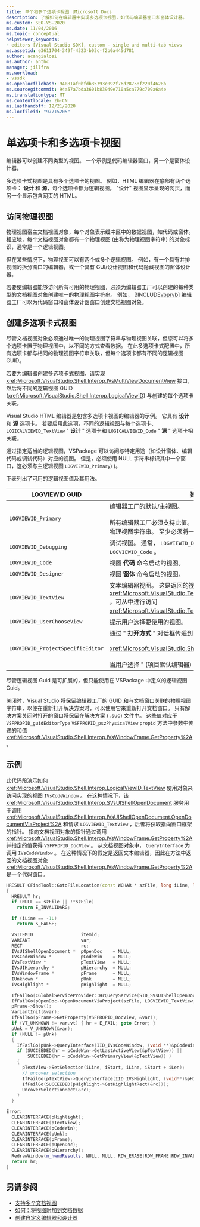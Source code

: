 ```yaml
---
title: 单个和多个选项卡视图 |Microsoft Docs
description: 了解如何在编辑器中实现多选项卡视图，如代码编辑器窗口和窗体设计器。
ms.custom: SEO-VS-2020
ms.date: 11/04/2016
ms.topic: conceptual
helpviewer_keywords:
- editors [Visual Studio SDK], custom - single and multi-tab views
ms.assetid: e3611704-349f-4323-b03c-f2b0a445d781
author: acangialosi
ms.author: anthc
manager: jillfra
ms.workload:
- vssdk
ms.openlocfilehash: 94081af0bfdb85793c092f76d28758f220f4628b
ms.sourcegitcommit: 94a57a7bda3601b83949e710a5ca779c709a6a4e
ms.translationtype: MT
ms.contentlocale: zh-CN
ms.lasthandoff: 12/21/2020
ms.locfileid: "97715205"
---
```

# <a name="single-and-multi-tab-views"></a>单选项卡和多选项卡视图
编辑器可以创建不同类型的视图。 一个示例是代码编辑器窗口，另一个是窗体设计器。

 多选项卡式视图是具有多个选项卡的视图。 例如，HTML 编辑器在底部有两个选项卡： **设计** 和 **源**，每个选项卡都为逻辑视图。 "设计" 视图显示呈现的网页，而另一个显示包含网页的 HTML。

## <a name="accessing-physical-views"></a>访问物理视图
 物理视图宿主文档视图对象，每个对象表示缓冲区中的数据视图，如代码或窗体。 相应地，每个文档视图对象都有一个物理视图 (由称为物理视图字符串) 的对象标识，通常是一个逻辑视图。

 但在某些情况下，物理视图可以有两个或多个逻辑视图。 例如，有一个具有并排视图的拆分窗口的编辑器，或一个具有 GUI/设计视图和代码隐藏视图的窗体设计器。

 若要使编辑器能够访问所有可用的物理视图，必须为编辑器工厂可以创建的每种类型的文档视图对象创建唯一的物理视图字符串。 例如， [!INCLUDE[vbprvb](../code-quality/includes/vbprvb_md.md)] 编辑器工厂可以为代码窗口和窗体设计器窗口创建文档视图对象。

## <a name="creating-multi-tabbed-views"></a>创建多选项卡式视图
 尽管文档视图对象必须通过唯一的物理视图字符串与物理视图关联，但您可以将多个选项卡置于物理视图中，以不同的方式查看数据。 在此多选项卡式配置中，所有选项卡都与相同的物理视图字符串关联，但每个选项卡都有不同的逻辑视图 GUID。

 若要为编辑器创建多选项卡式视图，请实现 <xref:Microsoft.VisualStudio.Shell.Interop.IVsMultiViewDocumentView> 接口，然后将不同的逻辑视图 GUID (<xref:Microsoft.VisualStudio.Shell.Interop.LogicalViewID>) 与创建的每个选项卡关联。

 Visual Studio HTML 编辑器是包含多选项卡视图的编辑器的示例。 它具有 **设计** 和 **源** 选项卡。 若要启用此选项，不同的逻辑视图与每个选项卡、 `LOGICALVIEWID_TextView` " **设计** " 选项卡和 `LOGICALVIEWID_Code` " **源** " 选项卡相关联。

 通过指定适当的逻辑视图，VSPackage 可以访问与特定用途（如设计窗体、编辑代码或调试代码）对应的视图。 但是，必须使用 NULL 字符串标识其中一个窗口，这必须与主逻辑视图 `LOGVIEWID_Primary`)  (。

 下表列出了可用的逻辑视图值及其用法。

|LOGVIEWID GUID|建议使用|
|--------------------|---------------------|
|`LOGVIEWID_Primary`|编辑器工厂的默认/主视图。<br /><br /> 所有编辑器工厂必须支持此值。 此视图必须使用 NULL 字符串作为其物理视图字符串。 至少必须将一个逻辑视图设置为此值。|
|`LOGVIEWID_Debugging`|调试视图。 通常， `LOGVIEWID_Debugging` 映射到与相同的视图 `LOGVIEWID_Code` 。|
|`LOGVIEWID_Code`|视图 **代码** 命令启动的视图。|
|`LOGVIEWID_Designer`|视图 **窗体** 命令启动的视图。|
|`LOGVIEWID_TextView`|文本编辑器视图。 这是返回的视图 <xref:Microsoft.VisualStudio.TextManager.Interop.IVsCodeWindow> ，可从中进行访问 <xref:Microsoft.VisualStudio.TextManager.Interop.IVsTextView> 。|
|`LOGVIEWID_UserChooseView`|提示用户选择要使用的视图。|
|`LOGVIEWID_ProjectSpecificEditor`|通过 " **打开方式** " 对话框传递到<br /><br /> <xref:Microsoft.VisualStudio.Shell.Interop.IVsProject.OpenItem%2A><br /><br /> 当用户选择 " (项目默认编辑器) " 项时。|

 尽管逻辑视图 Guid 是可扩展的，但只能使用在 VSPackage 中定义的逻辑视图 Guid。

 关闭时，Visual Studio 将保留编辑器工厂的 GUID 和与文档窗口关联的物理视图字符串，以便在重新打开解决方案时，可以使用它来重新打开文档窗口。 只有解决方案关闭时打开的窗口将保留在解决方案 ( .suo) 文件中。 这些值对应于 `VSFPROPID_guidEditorType` `VSFPROPID_pszPhysicalView` `propid` 方法中参数中传递的和值 <xref:Microsoft.VisualStudio.Shell.Interop.IVsWindowFrame.GetProperty%2A> 。

## <a name="example"></a>示例
 此代码段演示如何 <xref:Microsoft.VisualStudio.Shell.Interop.LogicalViewID.TextView> 使用对象来访问实现的视图 `IVsCodeWindow` 。 在这种情况下，该 <xref:Microsoft.VisualStudio.Shell.Interop.SVsUIShellOpenDocument> 服务用于调用 <xref:Microsoft.VisualStudio.Shell.Interop.IVsUIShellOpenDocument.OpenDocumentViaProject%2A> 和请求 `LOGVIEWID_TextView` ，后者将获取指向窗口框架的指针。 指向文档视图对象的指针通过调用 <xref:Microsoft.VisualStudio.Shell.Interop.IVsWindowFrame.GetProperty%2A> 并指定的值获得 `VSFPROPID_DocView` 。 从文档视图对象中， `QueryInterface` 为调用 `IVsCodeWindow` 。 在这种情况下的假定是返回文本编辑器，因此在方法中返回的文档视图对象 <xref:Microsoft.VisualStudio.Shell.Interop.IVsWindowFrame.GetProperty%2A> 是一个代码窗口。

```cpp
HRESULT CFindTool::GotoFileLocation(const WCHAR * szFile, long iLine, long iStart, long iLen)
{
  HRESULT hr;
  if (NULL == szFile || !*szFile)
    return E_INVALIDARG;

  if (iLine == -1L)
    return S_FALSE;

  VSITEMID                  itemid;
  VARIANT                   var;
  RECT                      rc;
  IVsUIShellOpenDocument *  pOpenDoc    = NULL;
  IVsCodeWindow *           pCodeWin    = NULL;
  IVsTextView *             pTextView   = NULL;
  IVsUIHierarchy *          pHierarchy  = NULL;
  IVsWindowFrame *          pFrame      = NULL;
  IUnknown *                pUnk        = NULL;
  IVsHighlight *            pHighlight  = NULL;

  IfFailGo(CGlobalServiceProvider::HrQueryService(SID_SVsUIShellOpenDocument, IID_IVsUIShellOpenDocument, (void **)&pOpenDoc));
  IfFailGo(pOpenDoc->OpenDocumentViaProject(szFile, LOGVIEWID_TextView, NULL, &pHierarchy, &itemid, &pFrame));
  pFrame->Show();
  VariantInit(&var);
  IfFailGo(pFrame->GetProperty(VSFPROPID_DocView, &var));
  if (VT_UNKNOWN != var.vt) { hr = E_FAIL; goto Error; }
  pUnk = V_UNKNOWN(&var);
  if (NULL != pUnk)
  {
    IfFailGo(pUnk->QueryInterface(IID_IVsCodeWindow, (void **)&pCodeWin));
    if (SUCCEEDED(hr = pCodeWin->GetLastActiveView(&pTextView)) ||
        SUCCEEDED(hr = pCodeWin->GetPrimaryView(&pTextView)) )
    {
      pTextView->SetSelection(iLine, iStart, iLine, iStart + iLen);
      // uncover selection
      IfFailGo(pTextView->QueryInterface(IID_IVsHighlight, (void**)&pHighlight));
      IfFailGo(SUCCEEDED(pHighlight->GetHighlightRect(&rc)));
      UncoverSelectionRect(&rc);
    }
  }

Error:
  CLEARINTERFACE(pHighlight);
  CLEARINTERFACE(pTextView);
  CLEARINTERFACE(pCodeWin);
  CLEARINTERFACE(pUnk);
  CLEARINTERFACE(pFrame);
  CLEARINTERFACE(pOpenDoc);
  CLEARINTERFACE(pHierarchy);
  RedrawWindow(m_hwndResults, NULL, NULL, RDW_ERASE|RDW_FRAME|RDW_INVALIDATE|RDW_ALLCHILDREN);
  return hr;
}
```

## <a name="see-also"></a>另请参阅
- [支持多个文档视图](../extensibility/supporting-multiple-document-views.md)
- [如何：将视图附加到文档数据](../extensibility/how-to-attach-views-to-document-data.md)
- [创建自定义编辑器和设计器](../extensibility/creating-custom-editors-and-designers.md)
